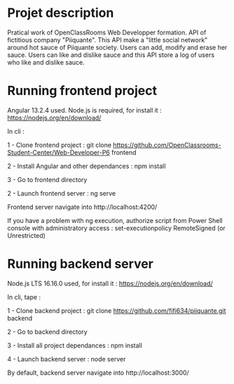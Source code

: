 # Projet description
Pratical work of OpenClassRooms Web Developper formation. API of fictitious company "Piiquante". This API make a "little social network" around hot sauce of Piiquante society. Users can add, modify and erase her sauce. Users can like and dislike sauce and this API store a log of users who like and dislike sauce.


# Running frontend project
Angular 13.2.4 used. Node.js is required, for install it : https://nodejs.org/en/download/

In cli :

1 - Clone frontend project : git clone https://github.com/OpenClassrooms-Student-Center/Web-Developer-P6 frontend

2 - Install Angular and other dependances : npm install

3 - Go to frontend directory

2 - Launch frontend server : ng serve

Frontend server navigate into http://localhost:4200/

If you have a problem with ng execution, authorize script from Power Shell console with administratory access : set-executionpolicy RemoteSigned (or Unrestricted)


# Running backend server
Node.js LTS 16.16.0 used, for install it : https://nodejs.org/en/download/

In cli, tape :

1 - Clone backend project : git clone https://github.com/fifi634/piiquante.git backend

2 - Go to backend directory 

3 - Install all project dependances : npm install

4 - Launch backend server : node server

By default, backend server navigate into http://localhost:3000/
